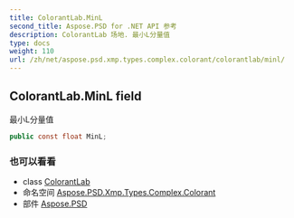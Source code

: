 ```yaml
---
title: ColorantLab.MinL
second_title: Aspose.PSD for .NET API 参考
description: ColorantLab 场地. 最小L分量值
type: docs
weight: 110
url: /zh/net/aspose.psd.xmp.types.complex.colorant/colorantlab/minl/
---
```

## ColorantLab.MinL field

最小L分量值

```csharp
public const float MinL;
```

### 也可以看看

* class [ColorantLab](../)
* 命名空间 [Aspose.PSD.Xmp.Types.Complex.Colorant](../../colorantlab/)
* 部件 [Aspose.PSD](../../../)


